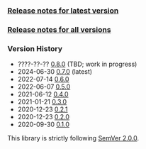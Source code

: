 ### [Release notes for latest version](latest.md)

### [Release notes for all versions](full.md)

### Version History

* ????-??-?? [0.8.0](0.8.0.md) (TBD; work in progress)
* 2024-06-30 [0.7.0](0.7.0.md) (latest)
* 2022-07-14 [0.6.0](0.6.0.md)
* 2022-06-07 [0.5.0](0.5.0.md)
* 2021-06-12 [0.4.0](0.4.0.md)
* 2021-01-21 [0.3.0](0.3.0.md)
* 2020-12-23 [0.2.1](0.2.1.md)
* 2020-12-23 [0.2.0](0.2.0.md)
* 2020-09-30 [0.1.0](0.1.0.md)


This library is strictly following [SemVer 2.0.0](https://semver.org/spec/v2.0.0.html).
